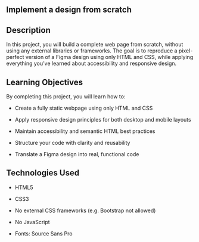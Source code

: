 
## Implement a design from scratch


## Description 
In this project, you will build a complete web page from scratch, without using any external libraries or frameworks.
The goal is to reproduce a pixel-perfect version of a Figma design using only HTML and CSS, while applying everything you’ve learned about accessibility and responsive design.
## Learning Objectives
By completing this project, you will learn how to:

- Create a fully static webpage using only HTML and CSS

- Apply responsive design principles for both desktop and mobile layouts

- Maintain accessibility and semantic HTML best practices

- Structure your code with clarity and reusability

- Translate a Figma design into real, functional code
## Technologies Used
- HTML5

- CSS3

- No external CSS frameworks (e.g. Bootstrap not allowed)

- No JavaScript

- Fonts: Source Sans Pro

